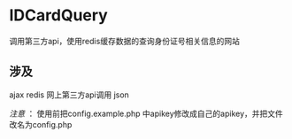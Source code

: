 # IDCardQuery
调用第三方api，使用redis缓存数据的查询身份证号相关信息的网站

## 涉及
ajax  redis 网上第三方api调用 json

*注意*  ： 使用前把config.example.php 中apikey修改成自己的apikey，并把文件改名为config.php
